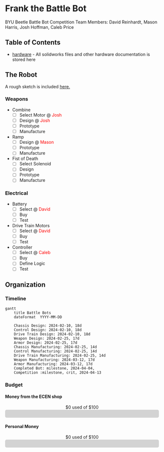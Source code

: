 # Frank the Battle Bot

BYU Beetle Battle Bot Competition
Team Members: David Reinhardt, Mason Harris, Josh Hoffman, Caleb Price

## Table of Contents

* [hardware](hardware) - All solidworks files and other hardware documentation is stored here

## The Robot

A rough sketch is included [here.](images/meeting_notes/feb15.jpg)

### Weapons

* Combine
  * [ ] Select Motor @ <span style="color:red">Josh</span>
  * [ ] Design @ <span style="color:red">Josh</span>
  * [ ] Prototype
  * [ ] Manufacture
* Ramp
  * [ ] Design @ <span style="color:red">Mason</span>
  * [ ] Prototype
  * [ ] Manufacture
* Fist of Death
  * [ ] Select Solenoid
  * [ ] Design
  * [ ] Prototype
  * [ ] Manufacture

### Electrical

* Battery
  * [ ] Select @ <span style="color:red">David</span>
  * [ ] Buy
  * [ ] Test
* Drive Train Motors
  * [ ] Select @ <span style="color:red">David</span>
  * [ ] Buy
  * [ ] Test
* Controller
  * [ ] Select @ <span style="color:red">Caleb</span>
  * [ ] Buy
  * [ ] Define Logic
  * [ ] Test

## Organization

### Timeline

``` mermaid
gantt
    title Battle Bots
    dateFormat  YYYY-MM-DD

    Chassis Design: 2024-02-10, 18d
    Control Design: 2024-02-10, 18d
    Drive Train Design: 2024-02-10, 18d
    Weapon Design: 2024-02-25, 17d
    Armor Design: 2024-02-25, 17d
    Chassis Manufacturing: 2024-02-25, 14d
    Control Manufacturing: 2024-02-25, 14d
    Drive Train Manufacturing: 2024-02-25, 14d
    Weapon Manufacturing: 2024-03-12, 17d
    Armor Manufacturing: 2024-03-12, 17d
    Completed Bot: milestone, 2024-04-04,
    Competition :milestone, crit, 2024-04-13
```

### Budget

#### Money from the ECEN shop

<center>$0 used of $100</center>
<div style="background-color: lightgrey; border-radius: 5px; padding: 3px;">
    <div style="background-color: green; width: 0%; height: 20px; border-radius: 5px;"></div>
</div>

#### Personal Money

<center>$0 used of $100</center>
<div style="background-color: lightgrey; border-radius: 5px; padding: 3px;">
    <div style="background-color: green; width: 0%; height: 20px; border-radius: 5px;"></div>
</div>
